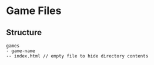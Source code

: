 # Game Files

## Structure
```
games
- game-name
-- index.html // empty file to hide directory contents
```
